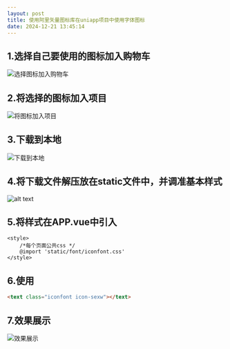 ```yaml
---
layout: post
title: 使用阿里矢量图标库在uniapp项目中使用字体图标
date: 2024-12-21 13:45:14
---
```



## 1.选择自己要使用的图标加入购物车

![选择图标加入购物车](image.png)

## 2.将选择的图标加入项目
![将图标加入项目](image2.png)

## 3.下载到本地
![下载到本地](image3.png)

## 4.将下载文件解压放在static文件中，并调准基本样式
![alt text](image4.png)

## 5.将样式在APP.vue中引入
```vue
<style>
	/*每个页面公共css */
	@import 'static/font/iconfont.css'
</style>
```

## 6.使用
```HTML
<text class="iconfont icon-sexw"></text>
```

## 7.效果展示
![效果展示](image5.png)
